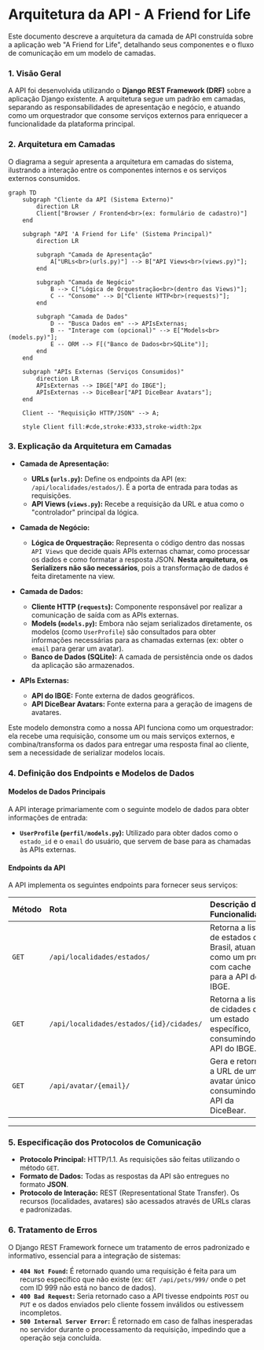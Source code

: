 # Arquitetura da API - A Friend for Life

Este documento descreve a arquitetura da camada de API construída sobre a aplicação web "A Friend for Life", detalhando seus componentes e o fluxo de comunicação em um modelo de camadas.

### 1. Visão Geral

A API foi desenvolvida utilizando o **Django REST Framework (DRF)** sobre a aplicação Django existente. A arquitetura segue um padrão em camadas, separando as responsabilidades de apresentação e negócio, e atuando como um orquestrador que consome serviços externos para enriquecer a funcionalidade da plataforma principal.

### 2. Arquitetura em Camadas

O diagrama a seguir apresenta a arquitetura em camadas do sistema, ilustrando a interação entre os componentes internos e os serviços externos consumidos.

```mermaid
graph TD
    subgraph "Cliente da API (Sistema Externo)"
        direction LR
        Client["Browser / Frontend<br>(ex: formulário de cadastro)"]
    end

    subgraph "API 'A Friend for Life' (Sistema Principal)"
        direction LR
        
        subgraph "Camada de Apresentação"
            A["URLs<br>(urls.py)"] --> B["API Views<br>(views.py)"];
        end

        subgraph "Camada de Negócio"
            B --> C["Lógica de Orquestração<br>(dentro das Views)"];
            C -- "Consome" --> D["Cliente HTTP<br>(requests)"];
        end

        subgraph "Camada de Dados"
            D -- "Busca Dados em" --> APIsExternas;
            B -- "Interage com (opcional)" --> E["Models<br>(models.py)"];
            E -- ORM --> F[("Banco de Dados<br>SQLite")];
        end
    end

    subgraph "APIs Externas (Serviços Consumidos)"
        direction LR
        APIsExternas --> IBGE["API do IBGE"];
        APIsExternas --> DiceBear["API DiceBear Avatars"];
    end

    Client -- "Requisição HTTP/JSON" --> A;

    style Client fill:#cde,stroke:#333,stroke-width:2px
```

### 3. Explicação da Arquitetura em Camadas

*   **Camada de Apresentação:**
    *   **URLs (`urls.py`):** Define os endpoints da API (ex: `/api/localidades/estados/`). É a porta de entrada para todas as requisições.
    *   **API Views (`views.py`):** Recebe a requisição da URL e atua como o "controlador" principal da lógica.

*   **Camada de Negócio:**
    *   **Lógica de Orquestração:** Representa o código dentro das nossas `API Views` que decide quais APIs externas chamar, como processar os dados e como formatar a resposta JSON. **Nesta arquitetura, os Serializers não são necessários**, pois a transformação de dados é feita diretamente na view.

*   **Camada de Dados:**
    *   **Cliente HTTP (`requests`):** Componente responsável por realizar a comunicação de saída com as APIs externas.
    *   **Models (`models.py`):** Embora não sejam serializados diretamente, os modelos (como `UserProfile`) são consultados para obter informações necessárias para as chamadas externas (ex: obter o `email` para gerar um avatar).
    *   **Banco de Dados (SQLite):** A camada de persistência onde os dados da aplicação são armazenados.

*   **APIs Externas:**
    *   **API do IBGE:** Fonte externa de dados geográficos.
    *   **API DiceBear Avatars:** Fonte externa para a geração de imagens de avatares.

Este modelo demonstra como a nossa API funciona como um orquestrador: ela recebe uma requisição, consome um ou mais serviços externos, e combina/transforma os dados para entregar uma resposta final ao cliente, sem a necessidade de serializar modelos locais.

### 4. Definição dos Endpoints e Modelos de Dados

#### Modelos de Dados Principais
A API interage primariamente com o seguinte modelo de dados para obter informações de entrada:
*   **`UserProfile` (`perfil/models.py`):** Utilizado para obter dados como o `estado_id` e o `email` do usuário, que servem de base para as chamadas às APIs externas.

#### Endpoints da API
A API implementa os seguintes endpoints para fornecer seus serviços:

| Método | Rota | Descrição da Funcionalidade |
| :--- | :--- | :--- |
| `GET` | `/api/localidades/estados/` | Retorna a lista de estados do Brasil, atuando como um proxy com cache para a API do IBGE. |
| `GET` | `/api/localidades/estados/{id}/cidades/` | Retorna a lista de cidades de um estado específico, consumindo a API do IBGE. |
| `GET` | `/api/avatar/{email}/` | Gera e retorna a URL de um avatar único, consumindo a API da DiceBear. |

---

### 5. Especificação dos Protocolos de Comunicação

*   **Protocolo Principal:** HTTP/1.1. As requisições são feitas utilizando o método `GET`.
*   **Formato de Dados:** Todas as respostas da API são entregues no formato **JSON**.
*   **Protocolo de Interação:** REST (Representational State Transfer). Os recursos (localidades, avatares) são acessados através de URLs claras e padronizadas.

### 6. Tratamento de Erros

O Django REST Framework fornece um tratamento de erros padronizado e informativo, essencial para a integração de sistemas:

*   **`404 Not Found`:** É retornado quando uma requisição é feita para um recurso específico que não existe (ex: `GET /api/pets/999/` onde o pet com ID 999 não está no banco de dados).
*   **`400 Bad Request`:** Seria retornado caso a API tivesse endpoints `POST` ou `PUT` e os dados enviados pelo cliente fossem inválidos ou estivessem incompletos.
*   **`500 Internal Server Error`:** É retornado em caso de falhas inesperadas no servidor durante o processamento da requisição, impedindo que a operação seja concluída.

